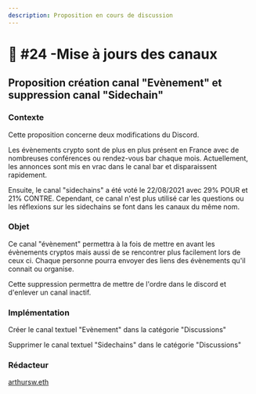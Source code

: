 ```yaml
---
description: Proposition en cours de discussion
---
```


# 💬 #24 -Mise à jours des canaux

## Proposition création canal "Evènement" et **suppression canal "Sidechain"**

### Contexte

Cette proposition concerne deux modifications du Discord.

Les évènements crypto sont de plus en plus présent en France avec de nombreuses conférences ou rendez-vous bar chaque mois. Actuellement, les annonces sont mis en vrac dans le canal bar et disparaissent rapidement.

Ensuite, le canal "sidechains" a été voté le 22/08/2021 avec 29% POUR et 21% CONTRE. Cependant, ce canal n'est plus utilisé car les questions ou les réflexions sur les sidechains se font dans les canaux du même nom.

### Objet&#x20;

Ce canal "évènement" permettra à la fois de mettre en avant les évènements cryptos mais aussi de se rencontrer plus facilement lors de ceux ci. Chaque personne pourra envoyer des liens des évènements qu'il connait ou organise.

Cette suppression permettra de mettre de l'ordre dans le discord et d'enlever un canal inactif.

### **Implémentation**&#x20;

Créer le canal textuel "Evènement" dans la catégorie "Discussions"

Supprimer le canal textuel "Sidechains" dans le catégorie "Discussions"

### Rédacteur

[arthursw.eth](https://app.gitbook.com/u/4V5TkoVBm1Ntv20z5ZnBQa9jHYK2 "mention")
